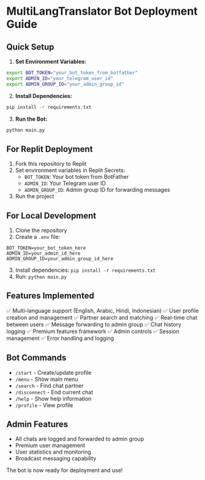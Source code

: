 # MultiLangTranslator Bot Deployment Guide

## Quick Setup

1. **Set Environment Variables:**
```bash
export BOT_TOKEN="your_bot_token_from_botfather"
export ADMIN_ID="your_telegram_user_id"
export ADMIN_GROUP_ID="your_admin_group_id"
```

2. **Install Dependencies:**
```bash
pip install -r requirements.txt
```

3. **Run the Bot:**
```bash
python main.py
```

## For Replit Deployment

1. Fork this repository to Replit
2. Set environment variables in Replit Secrets:
   - `BOT_TOKEN`: Your bot token from BotFather
   - `ADMIN_ID`: Your Telegram user ID
   - `ADMIN_GROUP_ID`: Admin group ID for forwarding messages
3. Run the project

## For Local Development

1. Clone the repository
2. Create a `.env` file:
```
BOT_TOKEN=your_bot_token_here
ADMIN_ID=your_admin_id_here
ADMIN_GROUP_ID=your_admin_group_id_here
```
3. Install dependencies: `pip install -r requirements.txt`
4. Run: `python main.py`

## Features Implemented

✅ Multi-language support (English, Arabic, Hindi, Indonesian)
✅ User profile creation and management
✅ Partner search and matching
✅ Real-time chat between users
✅ Message forwarding to admin group
✅ Chat history logging
✅ Premium features framework
✅ Admin controls
✅ Session management
✅ Error handling and logging

## Bot Commands

- `/start` - Create/update profile
- `/menu` - Show main menu
- `/search` - Find chat partner
- `/disconnect` - End current chat
- `/help` - Show help information
- `/profile` - View profile

## Admin Features

- All chats are logged and forwarded to admin group
- Premium user management
- User statistics and monitoring
- Broadcast messaging capability

The bot is now ready for deployment and use!